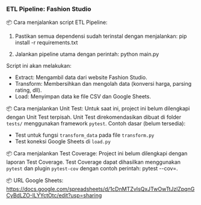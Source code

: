 ### ETL Pipeline: Fashion Studio

📦 Cara menjalankan script ETL Pipeline:
1. Pastikan semua dependensi sudah terinstal dengan menjalankan:
   pip install -r requirements.txt

2. Jalankan pipeline utama dengan perintah:
   python main.py

Script ini akan melakukan:
- Extract: Mengambil data dari website Fashion Studio.
- Transform: Membersihkan dan mengolah data (konversi harga, parsing rating, dll).
- Load: Menyimpan data ke file CSV dan Google Sheets.

📦 Cara menjalankan Unit Test:
Untuk saat ini, project ini belum dilengkapi dengan Unit Test terpisah.
Unit Test direkomendasikan dibuat di folder `tests/` menggunakan framework `pytest`.
Contoh dasar (belum tersedia):
- Test untuk fungsi `transform_data` pada file `transform.py`
- Test koneksi Google Sheets di `load.py`

📦 Cara menjalankan Test Coverage:
Project ini belum dilengkapi dengan laporan Test Coverage.
Test Coverage dapat dihasilkan menggunakan `pytest` dan plugin `pytest-cov` dengan contoh perintah:
   pytest --cov=.

📦 URL Google Sheets:
https://docs.google.com/spreadsheets/d/1cDnMTZvIsQxJTwOwTtJzlZpqnGCyBdLZO-ILYYctOtc/edit?usp=sharing
